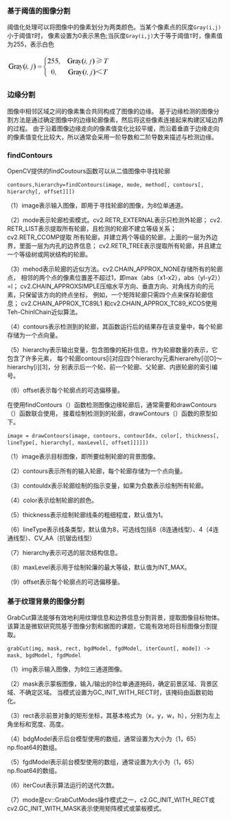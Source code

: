 ### 基于阈值的图像分割
阈值化处理可以将图像中的像素划分为两类颜色。当某个像素点的灰度`Gray(i,j)`小于阈值`T`时，
像素设置为0表示黑色;当灰度`Gray(i,j)`大于等于阈值`T`时，像素值为255，表示白色

![img.png](image/Gray.png)

### 边缘分割
图像中相邻区域之间的像素集合共同构成了图像的边缘。
基于边缘检测的图像分割方法是通过确定图像中的边缘轮廊像素，然后将这些像素连接起来构建区域边界的过程。
由于沿着图像边缘走向的像素值变化比较平缓，而沿着垂直于边缘走向的像素值变化比较大，所以通常会采用一阶导数和二阶导数来描述与检测边缘。

### findContours
OpenCV提供的findCoutours函数可以从二值图像中寻找轮廓
```angular2html
contours,hierarchy=findContours(image, mode, method[, contours[, hierarchy[, offset]]])
```
（1）image表示输入图像，即用于寻找轮廊的图像，为8位单通道。  

（2）mode表示轮廊检索模式。cv2.RETR_EXTERNAL表示只检测外轮廊；
cv2. RETR_LIST表示提取所有轮廊，且检测的轮廊不建立等级关系；
cv2.RETR_CCOMP提取 所有轮廊，并建立两个等级的轮廊，上面的一层为外边界，里面一层为内孔的边界信息；
cv2.RETR_TREE表示提取所有轮廊，并且建立一个等级树或网状结构的轮廊。   

（3）mehod表示轮廊的近似方法。cv2.CHAIN_APPROX_NONE存储所有的轮廊点，
相邻的两个点的像素位置差不超过1，即max（abs（x1-x2），abs（yl-y2））=l；
cv2.CHAIN_APPROXSIMPLE压缩水平方向、垂直方向、对角线方向的元素，只保留该方向的终点坐标，
例如，一个矩阵轮廊只需四个点来保存轮廊信息；
cv2.CHAIN_APPROX_TC89L1 和cv2.CHAIN_APPROX_TC89_KCOS使用Teh-ChinlChain近似算法。  

（4）contours表示检测到的轮廊，其函数运行后的结果存在该变量中，每个轮廊存储为一个点向量。  

（5）hierarchy表示输出变量，包含图像的拓扑信息，作为轮廊数量的表示，它包含了许多元素，
每个轮廊contours[i]对应四个hierarchy元素hierarehy[i][O]～hierarchy[i][3]，分
别表示后一个轮、前一个轮廊、父轮廊、内嵌轮廊的索引编号。   

（6）offset表示每个轮廓点的可选偏移量。   

在使用findContours（）函数检测图像边缘轮廊后，通常需要和drawContours（）函数联合使用，
接着绘制检测到的轮廊，drawContours（）函数的原型如下。

```angular2html
image = drawContours(image, contours, contourIdx, color[, thickness[, lineType[, hierarchy[, maxLevel[, offset]]]]])
```
（1）image表示目标图像，即所要绘制轮廊的背景图像。  

（2）contours表示所有的输入轮廊，每个轮廊存储为一个点向量。   

（3）contouldx表示轮廊绘制的指示变量，如果为负数表示绘制所有轮廊。  

（4）color表示绘制轮廊的颜色。  

（5）thickness表示绘制轮廊线条的粗细程度，默认值为1。  

（6）lineType表示线条类型，默认值为8，可选线包括8（8连通线型）、4（4连通线型）、CV_AA（抗锯齿线型）  

（7）hierarchy表示可选的层次结构信息。  

（8）maxLevel表示用于绘制轮廉的最大等级，默认值为INT_MAX。  

（9）offset表示每个轮廓点的可选偏移量。  

### 基于纹理背景的图像分割
GrabCut算法能够有效地利用纹理信息和边界信息分割背景，提取图像目标物体。
该算法是微软研究院基于图像分割和据图的课题，它能有效地将目标图像分割提取。
```angular2html
grabCut(img, mask, rect, bgdModel, fgdModel, iterCount[, mode]) -> mask, bgdModel, fgdModel
```
（1）img表示输入图像，为8位三通道图像。  

（2）mask表示蒙板图像，输入/输出的8位单通道拖码，确定前景区域、背景区域、不确定区域。
当模式设置为GC_INIT_WITH_RECT时，该掩码由函数初始化。   

（3）rect表示前景对象的矩形坐标，其基本格式为（x，y，w，h），分别为左上角坐标和宽度、高度。   

（4）bdgModel表示后台模型使用的数组，通常设置为大小为（1，65）np.float64的数组。  

（5）fgdModel表示前台模型使用的数组，通常设置为大小为（1，65）np.float64的数组。

（6）iterCout表示算法运行的送代次数。  

（7）mode是cv::GrabCutModes操作模式之一，c2.GC_INIT_WITH_RECT或cv2.GC_INIT_WITH_MASK表示使用矩阵模式或蒙板模式。

